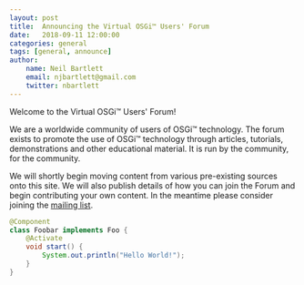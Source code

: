 ```yaml
---
layout: post
title:  Announcing the Virtual OSGi™ Users' Forum
date:   2018-09-11 12:00:00
categories: general
tags: [general, announce]
author:
    name: Neil Bartlett
    email: njbartlett@gmail.com
    twitter: nbartlett
---
```


Welcome to the Virtual OSGi™ Users' Forum!

We are a worldwide community of users of OSGi™ technology. The forum exists to promote the use of OSGi™ technology through articles, tutorials, demonstrations and other educational material. It is run by the community, for the community.

We will shortly begin moving content from various pre-existing sources onto this site. We will also publish details of how you can join the Forum and begin contributing your own content. In the meantime please consider joining the [mailing list](https://groups.google.com/forum/#!forum/osgi-users-virtual).

```java
@Component
class Foobar implements Foo {
    @Activate
    void start() {
        System.out.println("Hello World!");
    }
}
```